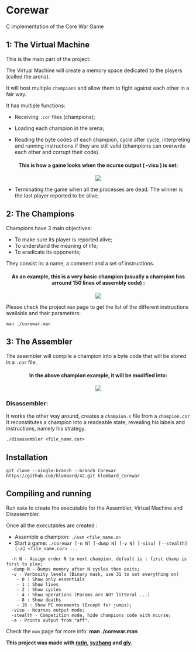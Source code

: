# Corewar

C implementation of the Core War Game

## 1: The Virtual Machine



This is the main part of the project:



The Virtual Machine will create a memory space dedicated to the players (called the arena).

It will host multiple ``champions`` and allow them to fight against each other in a fair way.

It has multiple functions:



- Receiving ``.cor`` files (champions);

- Loading each champion in the arena;

- Reading the byte codes of each champion, cycle after cycle, interpreting and running instructions if they are still valid (champions can overwrite each other and corrupt their code).


<h4 align = "center">This is how a game looks when the ncurse output ( -visu ) is set:</h4>
<p align="center">
<img align="center" src="https://media.giphy.com/media/MBwnDQYj8EMTMgzLdx/giphy.gif" >
</p>





- Terminating the game when all the processes are dead. The winner is the last player reported to be alive;



## 2: The Champions



Champions have 3 main objectives:
- To make sure its player is reported alive;
- To understand the meaning of life;
- To eradicate its opponents;


They consist in: a name, a comment and a set of instructions.

<h4 align="center">As an example, this is a very basic champion (usually a champion has arround 150 lines of assembly code) : </h4>

<p align="center">
<img src="https://i.imgur.com/D78rgTB.png">
</p


Please check the project ``man`` page to get the list of the different instructions available and their parameters:

``man ./corewar.man``


## 3: The Assembler

The assembler will compile a champion into a byte code that will be stored in a `.cor` file.

<h4 align="center">In the above champion example, it will be modified into:</h4>

<p align="center">
<img src="https://i.imgur.com/PH5KJ2B.png">
</p>



  ### Disassembler:

It works the other way around, creates a  ``champion.s`` file from a ``champion.cor``
It reconstitutes a champion into a readeable state, revealing his labels and instructions, namely his strategy.

```./disassembler <file_name.cor>```


## Installation



``` git clone --single-branch --branch Corewar https://github.com/hlombard/42.git hlombard_Corewar ```




## Compiling and running




Run `make` to create the executable for the Assembler, Virtual Machine and Disassembler.



Once all the executables are created :

- Assemble a champion:  `` ./asm <file_name.s> ``
- Start a game: `` ./corewar [-n N] [-dump N] [-v N] [-visu] [--stealth] [-a] <file_name.cor> ... ``
```
  -n N - Assign order N to next champion, default is : first champ is first to play;
  -dump N - Dumps memory after N cycles then exits;
  -v - Verbosity levels (Binary mask, use 31 to set everything on)
    - 0 : Show only essentials
    - 1 : Show lives
    - 2 : Show cycles
    - 4 : Show operations (Params are NOT litteral ...)
    - 8 : Show deaths
    - 16 : Show PC movements (Except for jumps);
  -visu - Ncurses output mode;
  -stealth - Competition mode, hide champions code with ncurse;
  -a - Prints output from "aff".
  ```
Check the ``man`` page for more info: **man ./corewar.man**

**This project was made with [ratin](https://github.com/ratin42), [syzhang](https://github.com/syzhang16) and [gly](https://github.com/gokily).**
